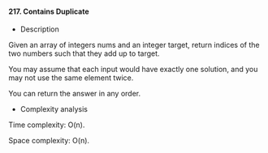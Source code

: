 #### 217. Contains Duplicate
* Description

Given an array of integers nums and an integer target, return indices of the two numbers such that they add up to target.

You may assume that each input would have exactly one solution, and you may not use the same element twice.

You can return the answer in any order.

* Complexity analysis


Time complexity: O(n).

Space complexity: O(n).